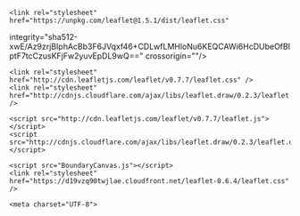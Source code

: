 <!DOCTYPE HTML>
<html lang="en">
<head>
	<title>carto Serre Connectée</title>

	<link rel="stylesheet" href="https://unpkg.com/leaflet@1.5.1/dist/leaflet.css"
   integrity="sha512-xwE/Az9zrjBIphAcBb3F6JVqxf46+CDLwfLMHloNu6KEQCAWi6HcDUbeOfBIptF7tcCzusKFjFw2yuvEpDL9wQ=="
   crossorigin=""/>

   <script src="https://unpkg.com/leaflet@1.5.1/dist/leaflet.js"
   integrity="sha512-GffPMF3RvMeYyc1LWMHtK8EbPv0iNZ8/oTtHPx9/cc2ILxQ+u905qIwdpULaqDkyBKgOaB57QTMg7ztg8Jm2Og=="
   crossorigin=""></script>

    <link rel="stylesheet" href="http://cdn.leafletjs.com/leaflet/v0.7.7/leaflet.css" />
    <link rel="stylesheet" href="http://cdnjs.cloudflare.com/ajax/libs/leaflet.draw/0.2.3/leaflet.draw.css" />

    <script src="http://cdn.leafletjs.com/leaflet/v0.7.7/leaflet.js"></script>
    <script src="http://cdnjs.cloudflare.com/ajax/libs/leaflet.draw/0.2.3/leaflet.draw.js"></script>

    <script src="BoundaryCanvas.js"></script>
    <link rel="stylesheet" href="https://d19vzq90twjlae.cloudfront.net/leaflet-0.6.4/leaflet.css" />
<!--[if lte IE 8]>
    <link rel="stylesheet" href="http://cdn.leafletjs.com/leaflet-0.6.4/leaflet.ie.css" />
<![endif]-->
 
<script src="https://d19vzq90twjlae.cloudfront.net/leaflet-0.6.4/leaflet.js"></script>

   <style>
   	#mapid { 
        margin-top:50px;
   		margin-left: 30px;
        margin-right: 30px;
        height: 400px;  }
   </style>
	<meta charset="UTF-8">
</head>
<body>
	<div id="mapid"></div>
	<script type="text/javascript">

	// creation carte londre (coordonnée londre attitude, ag ,alttitude)
		var mymap = L.map('mapid').setView([48.8588377,2.2770198,12, -0.09], 13);

	var positron = L.tileLayer('https://api.tiles.mapbox.com/v4/{id}/{z}/{x}/{y}.png?access_token={accessToken}', {
    attribution: 'Map data &copy; <a href="https://www.openstreetmap.org/">OpenStreetMap</a> contributors, <a href="https://creativecommons.org/licenses/by-sa/2.0/">CC-BY-SA</a>, Imagery © <a href="https://www.mapbox.com/">Mapbox</a>',
    maxZoom: 18,
    id: 'mapbox.streets',
    accessToken: 'pk.eyJ1IjoiZ2JlbmNoYWJhIiwiYSI6ImNrMnl4eG5vdzBhZHAzbW1tcjBqM2NwdDUifQ.AHssphbpuPjmvPAsMieRZg'
}).addTo(mymap);

//création marker ( myfood et Toit Tout vert)
L.marker([48.8461296,2.3796647,21, -0.09]).addTo(mymap).bindPopup("Toit Tout Vert.").openPopup();
L.marker([48.5366093,7.5140543, -0.09]).addTo(mymap).bindPopup("MyFood.");

	</script>
</body>
	</html>
